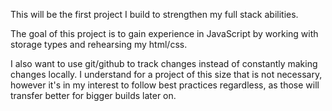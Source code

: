 This will be the first project I build to strengthen my full stack abilities.

The goal of this project is to gain experience in JavaScript by working with storage types and rehearsing my html/css.

I also want to use git/github to track changes instead of constantly making changes locally. I understand for a project of this size that is not necessary, however it's in my interest to follow best practices regardless, as those will transfer better for bigger builds later on.
